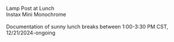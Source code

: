 Lamp Post at Lunch
<br>Instax Mini Monochrome</br> 
<br>Documentation of sunny lunch breaks between 1:00-3:30 PM CST, 12/21/2024-ongoing</br>

